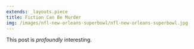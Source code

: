 ```yaml
---
extends: _layouts.piece
title: Fiction Can Be Murder
img: /images/nfl-new-orleans-superbowl/nfl-new-orleans-superbowl.jpg
---
```


This post is *profoundly* interesting.